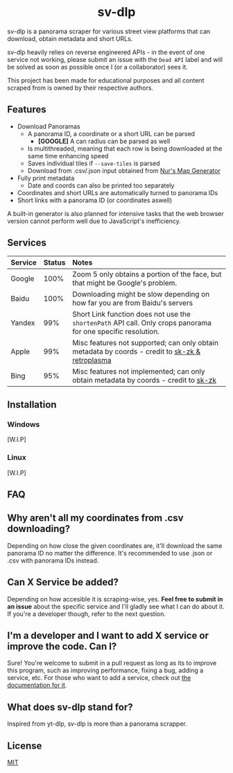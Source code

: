 <h1 align="center">
    <b>
        sv-dlp
    </b>
</h1>

sv-dlp is a panorama scraper for various street view platforms that can download, 
obtain metadata and short URLs.

sv-dlp heavily relies on reverse engineered APIs - in the event of one service
not working, please submit an issue with the `Dead API` label 
and will be solved as soon as possible once I (or a collaborator) sees it.

This project has been made for educational purposes and all content scraped from
is owned by their respective authors.

## **Features**
- Download Panoramas
    - A panorama ID, a coordinate or a short URL can be parsed
        - **[GOOGLE]** A can radius can be parsed as well 
    - Is multithreaded, meaning that each row is being downloaded at the same time enhancing speed
    - Saves individual tiles if `--save-tiles` is parsed
    - Download from .csv/.json input obtained from [Nur's Map Generator](https://map-generator-flax.vercel.app/)
- Fully print metadata
    - Date and coords can also be printed too separately
- Coordinates and short URLs are automatically turned to panorama IDs
- Short links with a panorama ID (or coordinates aswell)

A built-in generator is also planned for intensive tasks that the web browser version cannot perform well due to JavaScript's inefficiency.

## **Services**
Service|Status|Notes
:------|:-----|:----
Google |100%  |Zoom 5 only obtains a portion of the face, but that might be Google's problem.
Baidu  |100%  |Downloading might be slow depending on how far you are from Baidu's servers
Yandex |99%   |Short Link function does not use the `shortenPath` API call. Only crops panorama for one specific resolution.
Apple  |99%   |Misc features not supported; can only obtain metadata by coords - credit to [sk-zk & retroplasma](https://github.com/juanpisuribe13/sv-dlp/blob/master/CREDITS)
Bing   |95%   |Misc features not implemented; can only obtain metadata by coords - credit to [sk-zk](https://github.com/juanpisuribe13/sv-dlp/blob/master/CREDITS)

## **Installation**
### **Windows**
[W.I.P]
### **Linux**
[W.I.P]

## **FAQ**
## **Why aren't all my coordinates from .csv downloading?**
Depending on how close the given coordinates are, it'll download the same panorama ID no matter the difference. It's recommended to use .json or .csv with panorama IDs instead.
## **Can X Service be added?**
Depending on how accesible it is scraping-wise, yes.
**Feel free to submit in an issue** about the specific service and I'll gladly see what I can do about it. If you're a developer though, refer to the next question.
## **I'm a developer and I want to add X service or improve the code. Can I?**
Sure! You're welcome to submit in a pull request as long as its to improve
this program, such as improving performance, fixing a bug, adding a service, etc.
For those who want to add a service, check out [the documentation for it](https://github.com/juanpisuribe13/sv-dlp/blob/master/extractor/README.md).
## **What does sv-dlp stand for?**
Inspired from yt-dlp, sv-dlp is more than a panorama scrapper.

## **License**
[MIT](https://raw.githubusercontent.com/juanpisuribe13/sv-dlp/master/LICENSE)
